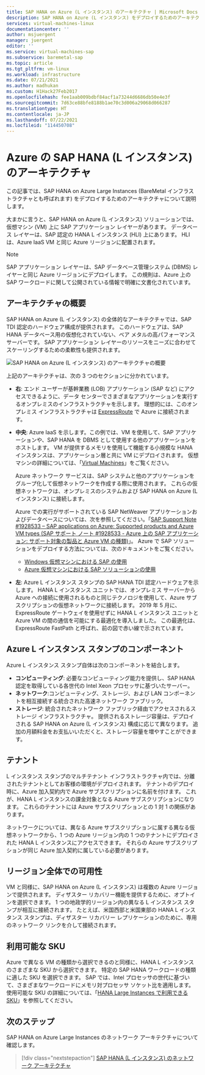 ```yaml
---
title: SAP HANA on Azure (L インスタンス) のアーキテクチャ | Microsoft Docs
description: SAP HANA on Azure (L インスタンス) をデプロイするためのアーキテクチャについて説明します。
services: virtual-machines-linux
documentationcenter: ''
author: msjuergent
manager: juergent
editor: ''
ms.service: virtual-machines-sap
ms.subservice: baremetal-sap
ms.topic: article
ms.tgt_pltfrm: vm-linux
ms.workload: infrastructure
ms.date: 07/21/2021
ms.author: madhukan
ms.custom: H1Hack27Feb2017
ms.openlocfilehash: fee1aab009bdbf84acf1a73244d6686db50e4e3f
ms.sourcegitcommit: 7d63ce88bfe8188b1ae70c3d006a29068d066287
ms.translationtype: HT
ms.contentlocale: ja-JP
ms.lasthandoff: 07/22/2021
ms.locfileid: "114450708"
---
```

# <a name="sap-hana-large-instances-architecture-on-azure"></a>Azure の SAP HANA (L インスタンス) のアーキテクチャ

この記事では、SAP HANA on Azure Large Instances (BareMetal インフラストラクチャとも呼ばれます) をデプロイするためのアーキテクチャについて説明します。 

大まかに言うと、SAP HANA on Azure (L インスタンス) ソリューションでは、仮想マシン (VM) 上に SAP アプリケーション レイヤーがあります。 データベース レイヤーは、SAP 認定の HANA L インスタンス (HLI) 上にあります。 HLI は、Azure IaaS VM と同じ Azure リージョンに配置されます。

> [!NOTE]
> SAP アプリケーション レイヤーは、SAP データベース管理システム (DBMS) レイヤーと同じ Azure リージョンにデプロイします。 この規則は、Azure 上の SAP ワークロードに関して公開されている情報で明確に文書化されています。 

## <a name="architectural-overview"></a>アーキテクチャの概要

SAP HANA on Azure (L インスタンス) の全体的なアーキテクチャでは、SAP TDI 認定のハードウェア構成が提供されます。 このハードウェアは、SAP HANA データベース用の仮想化されていない、ベア メタルの高パフォーマンス サーバーです。 SAP アプリケーション レイヤーのリソースをニーズに合わせてスケーリングするための柔軟性も提供されます。

![SAP HANA on Azure (L インスタンス) のアーキテクチャの概要](./media/hana-overview-architecture/image1-architecture.png)

上記のアーキテクチャは、次の 3 つのセクションに分かれています。

- **右**: エンド ユーザーが基幹業務 (LOB) アプリケーション (SAP など) にアクセスできるように、データ センターでさまざまなアプリケーションを実行するオンプレミスのインフラストラクチャを示します。 理想的には、このオンプレミス インフラストラクチャは [ExpressRoute](https://azure.microsoft.com/services/expressroute/) で Azure に接続されます。

- **中央**: Azure IaaS を示します。この例では、VM を使用して、SAP アプリケーションや、SAP HANA を DBMS として使用する他のアプリケーションをホストします。 VM が提供するメモリを使用して機能する小規模な HANA インスタンスは、アプリケーション層と共に VM にデプロイされます。 仮想マシンの詳細については、「[Virtual Machines](https://azure.microsoft.com/services/virtual-machines/)」をご覧ください。

   Azure ネットワーク サービスは、SAP システムと他のアプリケーションをグループ化して仮想ネットワークを作成する際に使用されます。 これらの仮想ネットワークは、オンプレミスのシステムおよび SAP HANA on Azure (L インスタンス) に接続します。

   Azure での実行がサポートされている SAP NetWeaver アプリケーションおよびデータベースについては、次を参照してください。「[SAP Support Note #1928533 – SAP applications on Azure: Supported products and Azure VM types (SAP サポート ノート #1928533 - Azure 上の SAP アプリケーション: サポート対象の製品と Azure VM の種類)](https://launchpad.support.sap.com/#/notes/1928533)」。 Azure で SAP ソリューションをデプロイする方法については、次のドキュメントをご覧ください。

  -  [Windows 仮想マシンにおける SAP の使用](./get-started.md?toc=/azure/virtual-machines/linux/toc.json)
  -  [Azure 仮想マシンにおける SAP ソリューションの使用](get-started.md)

- **左**: Azure L インスタンス スタンプの SAP HANA TDI 認定ハードウェアを示します。 HANA L インスタンス ユニットでは、オンプレミス サーバーから Azure への接続に使用されるものと同じテクノロジを使用して、Azure サブスクリプションの仮想ネットワークに接続します。 2019 年 5 月に、ExpressRoute ゲートウェイを使用せずに HANA L インスタンス ユニットと Azure VM の間の通信を可能にする最適化を導入しました。 この最適化は、ExpressRoute FastPath と呼ばれ、前の図で赤い線で示されています。

## <a name="components-of-the-azure-large-instance-stamp"></a>Azure L インスタンス スタンプのコンポーネント

Azure L インスタンス スタンプ自体は次のコンポーネントを結合します。

- **コンピューティング**: 必要なコンピューティング能力を提供し、SAP HANA 認定を取得している各世代の Intel Xeon プロセッサに基づいたサーバー。
- **ネットワーク**:コンピューティング、ストレージ、および LAN コンポーネントを相互接続する統合された高速ネットワーク ファブリック。
- **ストレージ**: 統合されたネットワーク ファブリック経由でアクセスされるストレージ インフラストラクチャ。 提供されるストレージ容量は、デプロイされる SAP HANA on Azure (L インスタンス) 構成に応じて異なります。 追加の月額料金をお支払いいただくと、ストレージ容量を増やすことができます。

## <a name="tenants"></a>テナント

L インスタンス スタンプのマルチテナント インフラストラクチャ内では、分離されたテナントとしてお客様の環境がデプロイされます。 テナントのデプロイ時に、Azure 加入契約内で Azure サブスクリプションに名前を付けます。 これが、HANA L インスタンスの課金対象となる Azure サブスクリプションになります。 これらのテナントには Azure サブスクリプションとの 1 対 1 の関係があります。 

ネットワークについては、異なる Azure サブスクリプションに属する異なる仮想ネットワークから、1 つの Azure リージョン内の 1 つのテナントにデプロイされた HANA L インスタンスにアクセスできます。 それらの Azure サブスクリプションが同じ Azure 加入契約に属している必要があります。

## <a name="availability-across-regions"></a>リージョン全体での可用性

VM と同様に、SAP HANA on Azure (L インスタンス) は複数の Azure リージョンで提供されます。 ディザスター リカバリー機能を提供するために、オプトインを選択できます。 1 つの地政学的リージョン内の異なる L インスタンス スタンプが相互に接続されます。 たとえば、米国西部と米国東部の HANA L インスタンス スタンプは、ディザスター リカバリー レプリケーションのために、専用のネットワーク リンクを介して接続されます。

## <a name="available-skus"></a>利用可能な SKU

Azure で異なる VM の種類から選択できるのと同様に、HANA L インスタンスのさまざまな SKU から選択できます。 特定の SAP HANA ワークロードの種類に適した SKU を選択できます。 SAP では、Intel プロセッサの世代に基づいて、さまざまなワークロードにメモリ対プロセッサ ソケット比を適用します。 使用可能な SKU の詳細については、「[HANA Large Instances で利用できる SKU](hana-available-skus.md)」を参照してください。

## <a name="next-steps"></a>次のステップ

SAP HANA on Azure Large Instances のネットワーク アーキテクチャについて確認します。

> [!div class="nextstepaction"]
> [SAP HANA (L インスタンス) のネットワーク アーキテクチャ](hana-network-architecture.md)

